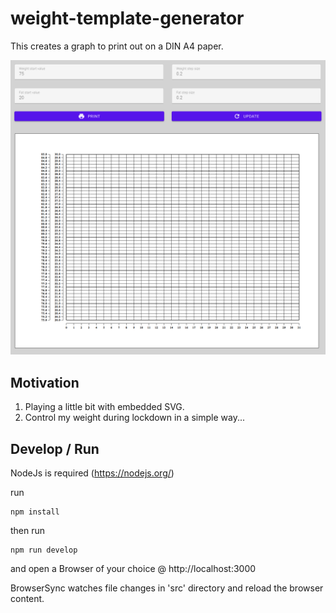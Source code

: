 # weight-template-generator

This creates a graph to print out on a DIN A4 paper.

![screenshot](2021-02-21_10-31-35.png)

## Motivation

1. Playing a little bit with embedded SVG.
2. Control my weight during lockdown in a simple way...

## Develop / Run

NodeJs is required (https://nodejs.org/)

run

    npm install

then run

    npm run develop

and open a Browser of your choice @ http://localhost:3000

BrowserSync watches file changes in 'src' directory and reload the browser content. 
